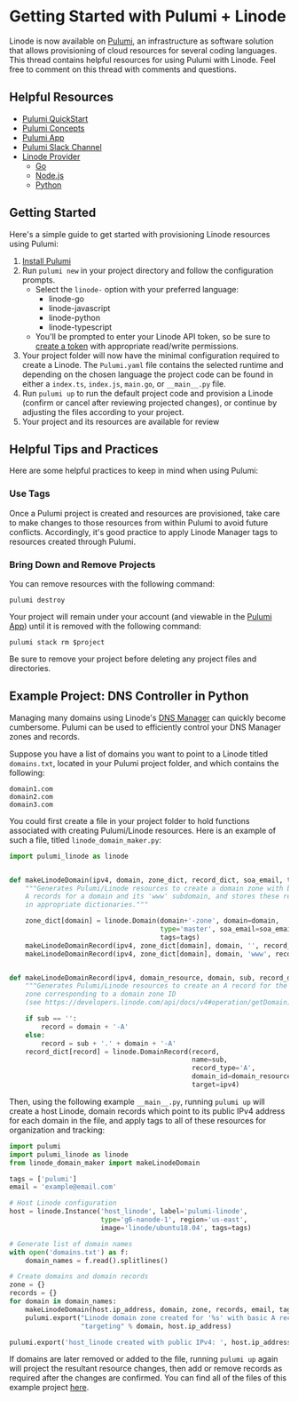 # Getting Started with Pulumi + Linode

Linode is now available on [Pulumi](https://www.pulumi.com/), an infrastructure as software solution that allows provisioning of cloud resources for several coding languages. This thread contains helpful resources for using Pulumi with Linode. Feel free to comment on this thread with comments and questions.

## Helpful Resources

* [Pulumi QuickStart](https://pulumi.io/quickstart)
* [Pulumi Concepts](https://pulumi.io/reference/concepts.html)
* [Pulumi App](https://app.pulumi.com)
* [Pulumi Slack Channel](https://slack.pulumi.io/)
* [Linode Provider](https://pulumi.io/reference/pkg/index.html)
  * [Go](https://godoc.org/github.com/pulumi/pulumi-linode#Provider) <!-- not that useful, follow links to file level comments -->
  * [Node.js](https://pulumi.io/reference/pkg/nodejs/@pulumi/linode/index.html)
  * [Python](https://pulumi.io/reference/pkg/python/pulumi_linode/index.html) <!-- awaiting a fix -->

## Getting Started

Here's a simple guide to get started with provisioning Linode resources using Pulumi:

1. [Install Pulumi](https://pulumi.io/quickstart/install.html)
1. Run `pulumi new` in your project directory and follow the configuration prompts.
    * Select the `linode-` option with your preferred language:
      * linode-go
      * linode-javascript
      * linode-python
      * linode-typescript
    * You'll be prompted to enter your Linode API token, so be sure to [create a token](https://www.linode.com/docs/platform/api/getting-started-with-the-linode-api/#create-an-api-token) with appropriate read/write permissions.
1. Your project folder will now have the minimal configuration required to create a Linode. The `Pulumi.yaml` file contains the selected runtime and depending on the chosen language the project code can be found in either a `index.ts`, `index.js`, `main.go`, or `__main__.py` file.
1. Run `pulumi up` to run the default project code and provision a Linode (confirm or cancel after reviewing projected changes), or continue by adjusting the files according to your project.
1. Your project and its resources are available for review 

## Helpful Tips and Practices

Here are some helpful practices to keep in mind when using Pulumi:

### Use Tags

Once a Pulumi project is created and resources are provisioned, take care to make changes to those resources from within Pulumi to avoid future conflicts. Accordingly, it's good practice to apply Linode Manager tags to resources created through Pulumi.

### Bring Down and Remove Projects

You can remove resources with the following command:

```nohighlight
pulumi destroy
```

Your project will remain under your account (and viewable in the [Pulumi App](https://app.pulumi.com)) until it is removed with the following command:

```nohighlight
pulumi stack rm $project
```

Be sure to remove your project before deleting any project files and directories. 

## Example Project: DNS Controller in Python

Managing many domains using Linode's [DNS Manager](https://www.linode.com/docs/platform/manager/dns-manager/) can quickly become cumbersome. Pulumi can be used to efficiently control your DNS Manager zones and records.

Suppose you have a list of domains you want to point to a Linode titled `domains.txt`, located in your Pulumi project folder, and which contains the following:

```nohighlight
domain1.com
domain2.com
domain3.com
```

You could first create a file in your project folder to hold functions associated with creating Pulumi/Linode resources. Here is an example of such a file, titled `linode_domain_maker.py`:

```python
import pulumi_linode as linode


def makeLinodeDomain(ipv4, domain, zone_dict, record_dict, soa_email, tags):
    """Generates Pulumi/Linode resources to create a domain zone with basic
    A records for a domain and its 'www' subdomain, and stores these resources
    in appropriate dictionaries."""

    zone_dict[domain] = linode.Domain(domain+'-zone', domain=domain,
                                      type='master', soa_email=soa_email,
                                      tags=tags)
    makeLinodeDomainRecord(ipv4, zone_dict[domain], domain, '', record_dict)
    makeLinodeDomainRecord(ipv4, zone_dict[domain], domain, 'www', record_dict)


def makeLinodeDomainRecord(ipv4, domain_resource, domain, sub, record_dict):
    """Generates Pulumi/Linode resources to create an A record for the domain
    zone corresponding to a domain zone ID
    (see https://developers.linode.com/api/docs/v4#operation/getDomain)."""

    if sub == '':
        record = domain + '-A'
    else:
        record = sub + '.' + domain + '-A'
    record_dict[record] = linode.DomainRecord(record,
                                              name=sub,
                                              record_type='A',
                                              domain_id=domain_resource.id,
                                              target=ipv4)

```

Then, using the following example `__main__.py`, running `pulumi up` will create a host Linode, domain records which point to its public IPv4 address for each domain in the file, and apply tags to all of these resources for organization and tracking:

```python
import pulumi
import pulumi_linode as linode
from linode_domain_maker import makeLinodeDomain

tags = ['pulumi']
email = 'example@email.com'

# Host Linode configuration
host = linode.Instance('host_linode', label='pulumi-linode',
                       type='g6-nanode-1', region='us-east',
                       image='linode/ubuntu18.04', tags=tags)

# Generate list of domain names
with open('domains.txt') as f:
    domain_names = f.read().splitlines()

# Create domains and domain records
zone = {}
records = {}
for domain in domain_names:
    makeLinodeDomain(host.ip_address, domain, zone, records, email, tags)
    pulumi.export("Linode domain zone created for '%s' with basic A records "
                  "targeting" % domain, host.ip_address)

pulumi.export('host_linode created with public IPv4: ', host.ip_address)

```

If domains are later removed or added to the file, running `pulumi up` again will project the resultant resource changes, then add or remove records as required after the changes are confirmed. You can find all of the files of this example project [here](https://github.com/bbiggerr/pulumi-linode-dns-example).


